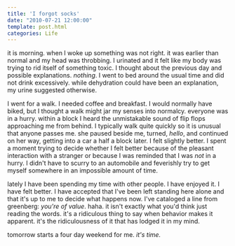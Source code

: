 ```yaml
---
title: 'I forgot socks'
date: "2010-07-21 12:00:00"
template: post.html
categories: Life
---
```


it is morning. when I woke up something was not right. it was earlier than normal and my head was throbbing. I urinated and it felt like my body was trying to rid itself of something toxic. I thought about the previous day and possible explanations. *nothing*. I went to bed around the usual time and did not drink excessively. while dehydration could have been an explanation, my urine suggested otherwise.  
  
I went for a walk. I needed coffee and breakfast. I would normally have biked, but I thought a walk might jar my senses into normalcy. everyone was in a hurry. within a block I heard the unmistakable sound of flip flops approaching me from behind. I typically walk quite quickly so it is unusual that anyone passes me. she paused beside me, turned, *hello*, and continued on her way, getting into a car a half a block later. I felt slightly better. I spent a moment trying to decide whether I felt better because of the pleasant interaction with a stranger or because I was reminded that I was *not* in a hurry. I didn't have to scurry to an automobile and feverishly try to get myself somewhere in an impossible amount of time.  
  
lately I have been spending my time with other people. I have enjoyed it. I have felt better. I have accepted that I've been left standing here alone and that it's up to me to decide what happens now. I've cataloged a line from greenberg: *you're of value*. haha. it isn't exactly what you'd think just reading the words. it's a ridiculous thing to say when behavior makes it apparent. it's the ridiculousness of it that has lodged it in my mind.  
  
tomorrow starts a four day weekend for me. *it's time.*